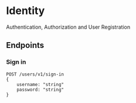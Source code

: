 # Identity

Authentication, Authorization and User Registration

## Endpoints

### Sign in

```
POST /users/v1/sign-in
{
    username: "string"
    password: "string"
}
```

